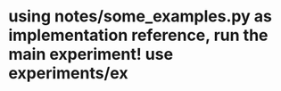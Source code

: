 # using notes/some\_examples.py as implementation reference, run the main experiment! use experiments/ex